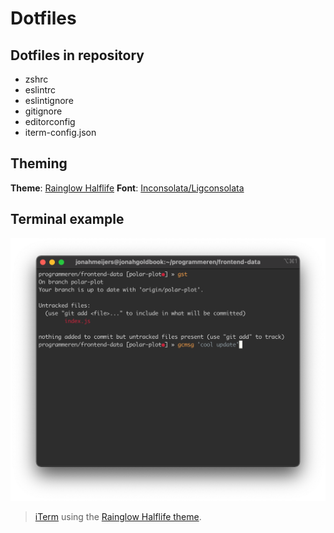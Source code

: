 # Dotfiles

## Dotfiles in repository
- zshrc
- eslintrc
- eslintignore
- gitignore
- editorconfig
- iterm-config.json

## Theming
**Theme**: [Rainglow Halflife](https://github.com/rainglow)
**Font**: [Inconsolata/Ligconsolata](https://github.com/googlefonts/Inconsolata)

## Terminal example
![iTerm window with the Rainglow Halflife theme](./docs/iterm.png)  
> [iTerm](https://www.iterm2.com) using the [Rainglow Halflife theme](https://github.com/rainglow).
